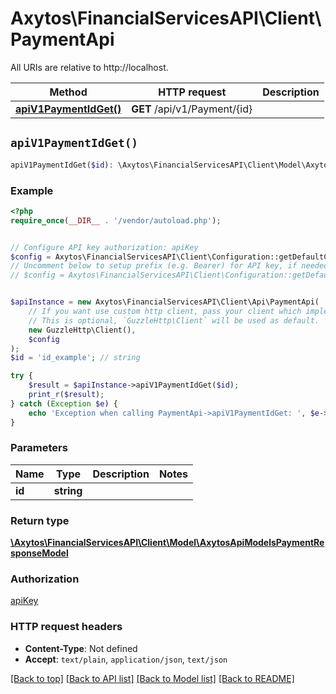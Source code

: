 # Axytos\FinancialServicesAPI\Client\PaymentApi

All URIs are relative to http://localhost.

Method | HTTP request | Description
------------- | ------------- | -------------
[**apiV1PaymentIdGet()**](PaymentApi.md#apiV1PaymentIdGet) | **GET** /api/v1/Payment/{id} | 


## `apiV1PaymentIdGet()`

```php
apiV1PaymentIdGet($id): \Axytos\FinancialServicesAPI\Client\Model\AxytosApiModelsPaymentResponseModel
```



### Example

```php
<?php
require_once(__DIR__ . '/vendor/autoload.php');


// Configure API key authorization: apiKey
$config = Axytos\FinancialServicesAPI\Client\Configuration::getDefaultConfiguration()->setApiKey('X-API-KEY', 'YOUR_API_KEY');
// Uncomment below to setup prefix (e.g. Bearer) for API key, if needed
// $config = Axytos\FinancialServicesAPI\Client\Configuration::getDefaultConfiguration()->setApiKeyPrefix('X-API-KEY', 'Bearer');


$apiInstance = new Axytos\FinancialServicesAPI\Client\Api\PaymentApi(
    // If you want use custom http client, pass your client which implements `GuzzleHttp\ClientInterface`.
    // This is optional, `GuzzleHttp\Client` will be used as default.
    new GuzzleHttp\Client(),
    $config
);
$id = 'id_example'; // string

try {
    $result = $apiInstance->apiV1PaymentIdGet($id);
    print_r($result);
} catch (Exception $e) {
    echo 'Exception when calling PaymentApi->apiV1PaymentIdGet: ', $e->getMessage(), PHP_EOL;
}
```

### Parameters

Name | Type | Description  | Notes
------------- | ------------- | ------------- | -------------
 **id** | **string**|  |

### Return type

[**\Axytos\FinancialServicesAPI\Client\Model\AxytosApiModelsPaymentResponseModel**](../Model/AxytosApiModelsPaymentResponseModel.md)

### Authorization

[apiKey](../../README.md#apiKey)

### HTTP request headers

- **Content-Type**: Not defined
- **Accept**: `text/plain`, `application/json`, `text/json`

[[Back to top]](#) [[Back to API list]](../../README.md#endpoints)
[[Back to Model list]](../../README.md#models)
[[Back to README]](../../README.md)
